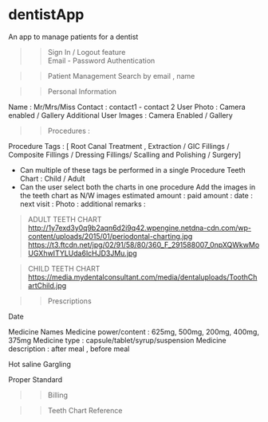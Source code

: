 # dentistApp

An app to manage patients for a dentist

> > Sign In / Logout feature  
> > Email - Password Authentication

> > Patient Management
> > Search by email , name

> > Personal Information

Name : Mr/Mrs/Miss
Contact : contact1 - contact 2
User Photo : Camera enabled / Gallery
Additional User Images : Camera Enabled / Gallery

> > Procedures :

Procedure Tags : [ Root Canal Treatment , Extraction / GIC Fillings / Composite Fillings / Dressing Fillings/ Scalling and Polishing / Surgery]

- Can multiple of these tags be performed in a single Procedure
  Teeth Chart : Child / Adult
- Can the user select both the charts in one procedure
  Add the images in the teeth chart as N/W images
  estimated amount :
  paid amount :
  date :
  next visit :
  Photo :
  additional remarks :

> ADULT TEETH CHART
> http://1y7exd3y0q9b2aqn6d2i9q42.wpengine.netdna-cdn.com/wp-content/uploads/2015/01/periodontal-charting.jpg  
> https://t3.ftcdn.net/jpg/02/91/58/80/360_F_291588007_0npXQWkwMoUGXhwITYLUda6lcHJD3JMu.jpg

> CHILD TEETH CHART
> https://media.mydentalconsultant.com/media/dentaluploads/ToothChartChild.jpg

> > Prescriptions

Date

Medicine Names
Medicine power/content : 625mg, 500mg, 200mg, 400mg, 375mg
Medicine type : capsule/tablet/syrup/suspension
Medicine description : after meal , before meal

Hot saline Gargling

Proper Standard

> > Billing

> > Teeth Chart Reference
